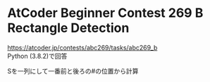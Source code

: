 # AtCoder Beginner Contest 269 B Rectangle Detection  
https://atcoder.jp/contests/abc269/tasks/abc269_b  
Python (3.8.2)で回答  

Sを一列にして一番前と後ろの#の位置から計算
